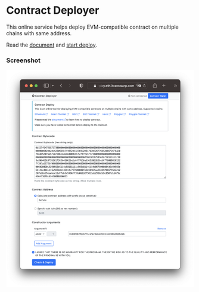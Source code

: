 # Contract Deployer

This online service helps deploy EVM-compatible contract on multiple chains with same address.

Read the [document](doc.md) and [start deploy](https://deploy.eth.itranswarp.com).

### Screenshot

![screenshot](img/screenshot.png)
